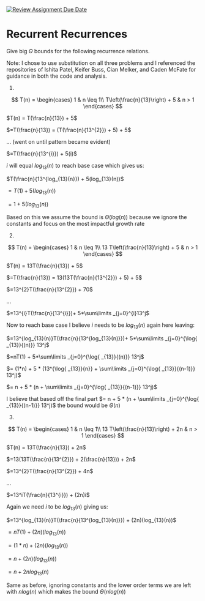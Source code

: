 [![Review Assignment Due Date](https://classroom.github.com/assets/deadline-readme-button-24ddc0f5d75046c5622901739e7c5dd533143b0c8e959d652212380cedb1ea36.svg)](https://classroom.github.com/a/8KYthzwp)
# Recurrent Recurrences

Give big $\Theta$ bounds for the following recurrence relations.

Note: I chose to use substitution on all three problems and I referenced the repositories of Ishita Patel, Keifer Buss, Cian Melker, and Caden McFate for guidance in both the code and analysis.

1.
$$ T(n) =
    \begin{cases}
        1 & n \leq 1\\
        T\left(\frac{n}{13}\right) + 5 & n > 1
    \end{cases}
$$

$T(n) = T(\frac{n}{13}) + 5$

$=T(\frac{n}{13}) = (T(\frac{n}{13^{2}}) + 5) + 5$

$...$ (went on until pattern became evident)

$=T(\frac{n}{13^{i}}) + 5(i)$

$i$ will equal $log_{13}(n)$ to reach base case which gives us:

$T(\frac{n}{13^{log_{13}(n}}) + 5(log_{13}(n))$

$=T(1) + 5(log_{13}(n))$

$=1 + 5(log_{13}(n))$

Based on this we assume the bound is $\Theta(log(n))$ because we ignore the constants and focus on the most impactful growth rate


2.
$$ T(n) =
    \begin{cases}
        1 & n \leq 1\\
        13 T\left(\frac{n}{13}\right) + 5 & n > 1
    \end{cases}
$$

$T(n) = 13T(\frac{n}{13}) + 5$

$=T(\frac{n}{13}) = 13(13T(\frac{n}{13^{2}}) + 5) + 5$

$=13^{2}T(\frac{n}{13^{2}}) + 70$

$...$

$=13^{i}T(\frac{n}{13^{i}})+ 5*\sum\limits _{j=0}^{i}13^j$

Now to reach base case I believe $i$ needs to be  $log_{13}(n)$ again here leaving:

$=13^{log_{13}(n)}T(\frac{n}{13^{log_{13}(n)}})+ 5*\sum\limits _{j=0}^{\log{ _{13}}{(n)}} 13^j$

$=nT(1) + 5*\sum\limits _{j=0}^{\log{ _{13}}{(n)}} 13^j$

$= (1*n) + 5 * (13^{\log{ _{13}}{n}} + \sum\limits _{j=0}^{\log{ _{13}}{(n-1)}} 13^j)$

$= n + 5 * (n + \sum\limits _{j=0}^{\log{ _{13}}{(n-1)}} 13^j)$

I believe that based off the final part $= n + 5 * (n + \sum\limits _{j=0}^{\log{ _{13}}{(n-1)}} 13^j)$ the bound would be $\Theta(n)$

3.
$$ T(n) =
    \begin{cases}
        1 & n \leq 1\\
        13 T\left(\frac{n}{13}\right) + 2n & n > 1
    \end{cases}
$$

$T(n) = 13T(\frac{n}{13}) + 2n$

$=13(13T(\frac{n}{13^{2}}) + 2(\frac{n}{13})) + 2n$

$=13^{2}T(\frac{n}{13^{2}}) + 4n$

$...$

$=13^iT(\frac{n}{13^{i}}) + (2n)i$

Again we need $i$ to be $log_{13}(n)$ giving us:

$=13^{log_{13}(n)}T(\frac{n}{13^{log_{13}(n)}}) + (2n)(log_{13}(n))$

$=nT(1) + (2n)(log_{13}(n))$

$=(1*n) + (2n)(log_{13}(n))$

$=n + (2n)(log_{13}(n))$

$=n + 2nlog_{13}(n)$

Same as before, ignoring constants and the lower order terms we are left with $nlog(n)$ which makes the bound $\Theta(nlog(n))$
